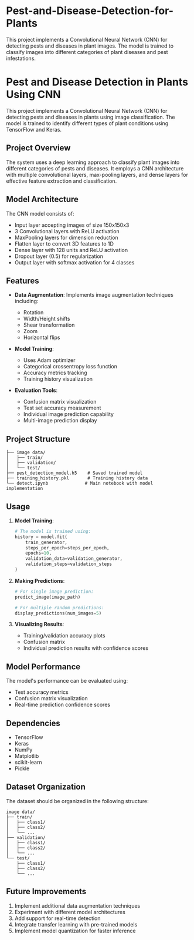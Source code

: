# Pest-and-Disease-Detection-for-Plants
This project implements a Convolutional Neural Network (CNN) for detecting pests and diseases in plant images. The model is trained to classify images into different categories of plant diseases and pest infestations.


# Pest and Disease Detection in Plants Using CNN

This project implements a Convolutional Neural Network (CNN) for detecting pests and diseases in plants using image classification. The model is trained to identify different types of plant conditions using TensorFlow and Keras.

## Project Overview

The system uses a deep learning approach to classify plant images into different categories of pests and diseases. It employs a CNN architecture with multiple convolutional layers, max-pooling layers, and dense layers for effective feature extraction and classification.

## Model Architecture

The CNN model consists of:
- Input layer accepting images of size 150x150x3
- 3 Convolutional layers with ReLU activation
- MaxPooling layers for dimension reduction
- Flatten layer to convert 3D features to 1D
- Dense layer with 128 units and ReLU activation
- Dropout layer (0.5) for regularization
- Output layer with softmax activation for 4 classes

## Features

- **Data Augmentation**: Implements image augmentation techniques including:
  - Rotation
  - Width/Height shifts
  - Shear transformation
  - Zoom
  - Horizontal flips
  
- **Model Training**: 
  - Uses Adam optimizer
  - Categorical crossentropy loss function
  - Accuracy metrics tracking
  - Training history visualization

- **Evaluation Tools**:
  - Confusion matrix visualization
  - Test set accuracy measurement
  - Individual image prediction capability
  - Multi-image prediction display

## Project Structure

```
├── image data/
│   ├── train/
│   ├── validation/
│   └── test/
├── pest_detection_model.h5    # Saved trained model
├── training_history.pkl       # Training history data
└── detect.ipynb              # Main notebook with model implementation
```

## Usage

1. **Model Training**:
   ```python
   # The model is trained using:
   history = model.fit(
       train_generator,
       steps_per_epoch=steps_per_epoch,
       epochs=10,
       validation_data=validation_generator,
       validation_steps=validation_steps
   )
   ```

2. **Making Predictions**:
   ```python
   # For single image prediction:
   predict_image(image_path)

   # For multiple random predictions:
   display_predictions(num_images=5)
   ```

3. **Visualizing Results**:
   - Training/validation accuracy plots
   - Confusion matrix
   - Individual prediction results with confidence scores

## Model Performance

The model's performance can be evaluated using:
- Test accuracy metrics
- Confusion matrix visualization
- Real-time prediction confidence scores

## Dependencies

- TensorFlow
- Keras
- NumPy
- Matplotlib
- scikit-learn
- Pickle

## Dataset Organization

The dataset should be organized in the following structure:
```
image data/
├── train/
│   ├── class1/
│   ├── class2/
│   └── ...
├── validation/
│   ├── class1/
│   ├── class2/
│   └── ...
└── test/
    ├── class1/
    ├── class2/
    └── ...
```

## Future Improvements

1. Implement additional data augmentation techniques
2. Experiment with different model architectures
3. Add support for real-time detection
4. Integrate transfer learning with pre-trained models
5. Implement model quantization for faster inference

